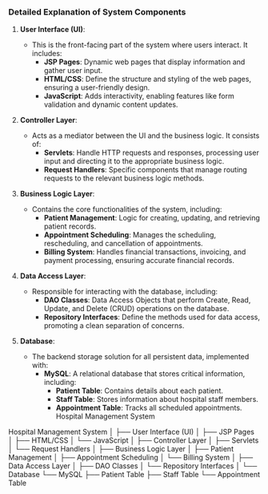 
### Detailed Explanation of System Components

1. **User Interface (UI)**: 
   - This is the front-facing part of the system where users interact. It includes:
     - **JSP Pages**: Dynamic web pages that display information and gather user input.
     - **HTML/CSS**: Define the structure and styling of the web pages, ensuring a user-friendly design.
     - **JavaScript**: Adds interactivity, enabling features like form validation and dynamic content updates.

2. **Controller Layer**: 
   - Acts as a mediator between the UI and the business logic. It consists of:
     - **Servlets**: Handle HTTP requests and responses, processing user input and directing it to the appropriate business logic.
     - **Request Handlers**: Specific components that manage routing requests to the relevant business logic methods.

3. **Business Logic Layer**: 
   - Contains the core functionalities of the system, including:
     - **Patient Management**: Logic for creating, updating, and retrieving patient records.
     - **Appointment Scheduling**: Manages the scheduling, rescheduling, and cancellation of appointments.
     - **Billing System**: Handles financial transactions, invoicing, and payment processing, ensuring accurate financial records.

4. **Data Access Layer**: 
   - Responsible for interacting with the database, including:
     - **DAO Classes**: Data Access Objects that perform Create, Read, Update, and Delete (CRUD) operations on the database.
     - **Repository Interfaces**: Define the methods used for data access, promoting a clean separation of concerns.

5. **Database**: 
   - The backend storage solution for all persistent data, implemented with:
     - **MySQL**: A relational database that stores critical information, including:
       - **Patient Table**: Contains details about each patient.
       - **Staff Table**: Stores information about hospital staff members.
       - **Appointment Table**: Tracks all scheduled appointments.
         Hospital Management System



Hospital Management System
│
├── User Interface (UI)
│   ├── JSP Pages
│   ├── HTML/CSS
│   └── JavaScript
│
├── Controller Layer
│   ├── Servlets
│   └── Request Handlers
│
├── Business Logic Layer
│   ├── Patient Management
│   ├── Appointment Scheduling
│   └── Billing System
│
├── Data Access Layer
│   ├── DAO Classes
│   └── Repository Interfaces
│
└── Database
    └── MySQL
        ├── Patient Table
        ├── Staff Table
        └── Appointment Table

      
       
